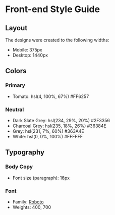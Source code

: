 # Front-end Style Guide

## Layout

The designs were created to the following widths:

- Mobile: 375px
- Desktop: 1440px

## Colors

### Primary

- Tomato: hsl(4, 100%, 67%) #FF6257

### Neutral

- Dark Slate Grey: hsl(234, 29%, 20%) #2F3356
- Charcoal Grey: hsl(235, 18%, 26%) #36384E
- Grey: hsl(231, 7%, 60%) #363A4E
- White: hsl(0, 0%, 100%) #FFFFFF

## Typography

### Body Copy

- Font size (paragraph): 16px

### Font

- Family: [Roboto](https://fonts.google.com/specimen/Roboto)
- Weights: 400, 700
